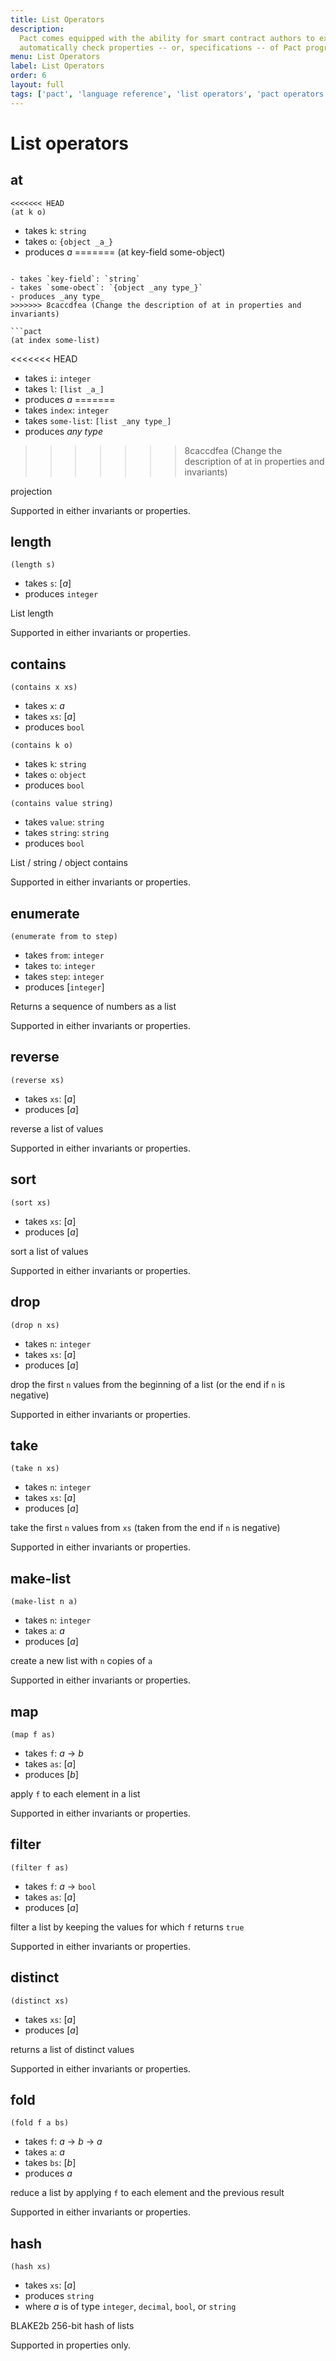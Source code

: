 ```yaml
---
title: List Operators
description:
  Pact comes equipped with the ability for smart contract authors to express and
  automatically check properties -- or, specifications -- of Pact programs.
menu: List Operators
label: List Operators
order: 6
layout: full
tags: ['pact', 'language reference', 'list operators', 'pact operators']
---
```


# List operators

## at

```pact
<<<<<<< HEAD
(at k o)
```

- takes `k`: `string`
- takes `o`: `{object _a_}`
- produces _a_
=======
(at key-field some-object)
```

- takes `key-field`: `string`
- takes `some-obect`: `{object _any type_}`
- produces _any type_
>>>>>>> 8caccdfea (Change the description of at in properties and invariants)

```pact
(at index some-list)
```

<<<<<<< HEAD
- takes `i`: `integer`
- takes `l`: `[list _a_]`
- produces _a_
=======
- takes `index`: `integer`
- takes `some-list`: `[list _any type_]`
- produces _any type_
>>>>>>> 8caccdfea (Change the description of at in properties and invariants)

projection

Supported in either invariants or properties.

## length

```pact
(length s)
```

- takes `s`: [_a_]
- produces `integer`

List length

Supported in either invariants or properties.

## contains

```pact
(contains x xs)
```

- takes `x`: _a_
- takes `xs`: [_a_]
- produces `bool`

```pact
(contains k o)
```

- takes `k`: `string`
- takes `o`: `object`
- produces `bool`

```pact
(contains value string)
```

- takes `value`: `string`
- takes `string`: `string`
- produces `bool`

List / string / object contains

Supported in either invariants or properties.

## enumerate

```pact
(enumerate from to step)
```

- takes `from`: `integer`
- takes `to`: `integer`
- takes `step`: `integer`
- produces [`integer`]

Returns a sequence of numbers as a list

Supported in either invariants or properties.

## reverse

```pact
(reverse xs)
```

- takes `xs`: [_a_]
- produces [_a_]

reverse a list of values

Supported in either invariants or properties.

## sort

```pact
(sort xs)
```

- takes `xs`: [_a_]
- produces [_a_]

sort a list of values

Supported in either invariants or properties.

## drop

```pact
(drop n xs)
```

- takes `n`: `integer`
- takes `xs`: [_a_]
- produces [_a_]

drop the first `n` values from the beginning of a list (or the end if `n` is
negative)

Supported in either invariants or properties.

## take

```pact
(take n xs)
```

- takes `n`: `integer`
- takes `xs`: [_a_]
- produces [_a_]

take the first `n` values from `xs` (taken from the end if `n` is negative)

Supported in either invariants or properties.

## make-list

```pact
(make-list n a)
```

- takes `n`: `integer`
- takes `a`: _a_
- produces [_a_]

create a new list with `n` copies of `a`

Supported in either invariants or properties.

## map

```pact
(map f as)
```

- takes `f`: _a_ -> _b_
- takes `as`: [_a_]
- produces [_b_]

apply `f` to each element in a list

Supported in either invariants or properties.

## filter

```pact
(filter f as)
```

- takes `f`: _a_ -> `bool`
- takes `as`: [_a_]
- produces [_a_]

filter a list by keeping the values for which `f` returns `true`

Supported in either invariants or properties.

## distinct

```pact
(distinct xs)
```

- takes `xs`: [_a_]
- produces [_a_]

returns a list of distinct values

Supported in either invariants or properties.

## fold

```pact
(fold f a bs)
```

- takes `f`: _a_ -> _b_ -> _a_
- takes `a`: _a_
- takes `bs`: [_b_]
- produces _a_

reduce a list by applying `f` to each element and the previous result

Supported in either invariants or properties.

## hash

```pact
(hash xs)
```

- takes `xs`: [_a_]
- produces `string`
- where _a_ is of type `integer`, `decimal`, `bool`, or `string`

BLAKE2b 256-bit hash of lists

Supported in properties only.

